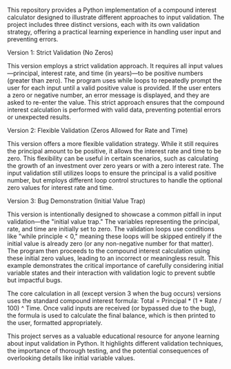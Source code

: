 This repository provides a Python implementation of a compound interest calculator designed to illustrate different approaches to input validation.  The project includes three distinct versions, each with its own validation strategy, offering a practical learning experience in handling user input and preventing errors.

Version 1: Strict Validation (No Zeros)

This version employs a strict validation approach.  It requires all input values—principal, interest rate, and time (in years)—to be positive numbers (greater than zero).  The program uses while loops to repeatedly prompt the user for each input until a valid positive value is provided.  If the user enters a zero or negative number, an error message is displayed, and they are asked to re-enter the value.  This strict approach ensures that the compound interest calculation is performed with valid data, preventing potential errors or unexpected results.

Version 2: Flexible Validation (Zeros Allowed for Rate and Time)

This version offers a more flexible validation strategy. While it still requires the principal amount to be positive, it allows the interest rate and time to be zero.  This flexibility can be useful in certain scenarios, such as calculating the growth of an investment over zero years or with a zero interest rate. The input validation still utilizes loops to ensure the principal is a valid positive number, but employs different loop control structures to handle the optional zero values for interest rate and time.

Version 3: Bug Demonstration (Initial Value Trap)

This version is intentionally designed to showcase a common pitfall in input validation—the "initial value trap."  The variables representing the principal, rate, and time are initially set to zero. The validation loops use conditions like "while principle < 0," meaning these loops will be skipped entirely if the initial value is already zero (or any non-negative number for that matter). The program then proceeds to the compound interest calculation using these initial zero values, leading to an incorrect or meaningless result. This example demonstrates the critical importance of carefully considering initial variable states and their interaction with validation logic to prevent subtle but impactful bugs.

The core calculation in all (except version 3 when the bug occurs) versions uses the standard compound interest formula:  Total = Principal * (1 + Rate / 100) ^ Time.  Once valid inputs are received (or bypassed due to the bug), the formula is used to calculate the final balance, which is then printed to the user, formatted appropriately.

This project serves as a valuable educational resource for anyone learning about input validation in Python. It highlights different validation techniques, the importance of thorough testing, and the potential consequences of overlooking details like initial variable values.
